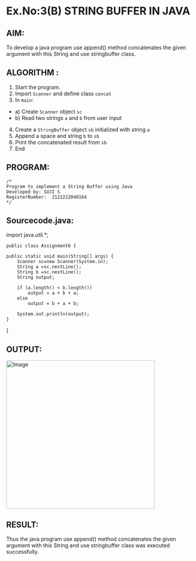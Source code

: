 # Ex.No:3(B) STRING BUFFER IN JAVA

## AIM:
To develop a java program use append() method concatenates the given argument with this String and use stringbuffer class.

## ALGORITHM :
1.	Start the program.
2.	Import `Scanner` and define class `concat`
3.	In `main`:
-	a) Create `Scanner` object `sc`
-	b) Read two strings `a` and `b` from user input
4.	Create a `StringBuffer` object `sb` initialized with string `a`
5.	Append a space and string `b` to `sb`
6.	Print the concatenated result from `sb`
7.	End
## PROGRAM:
 ```
/*
Program to implement a String Buffer using Java
Developed by: SUJI S
RegisterNumber:  2122222040164
*/
```

## Sourcecode.java:


import java.util.*;
	    
		
	public class Assignment6 {

	public static void main(String[] args) {
		Scanner sc=new Scanner(System.in);
		String a =sc.nextLine();
		String b =sc.nextLine();
		String output;

		if (a.length() < b.length()) 
			output = a + b + a;
		else
			output = b + a + b;
		
		System.out.println(output);
	}

}
## OUTPUT:

<img width="396" alt="Image" src="https://github.com/user-attachments/assets/6d1b7a6e-8a82-4e5e-86cb-5b7d741f077a" />

## RESULT:
Thus the java program use append() method concatenates the given argument with this String and use stringbuffer class was executed successfully.

